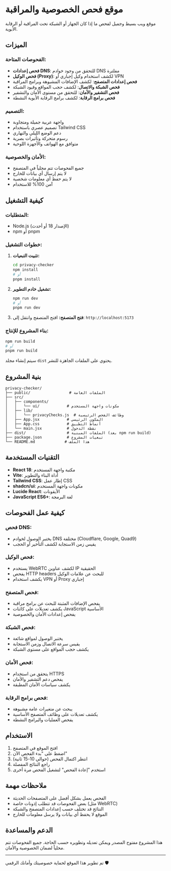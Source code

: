 # موقع فحص الخصوصية والمراقبة

موقع ويب بسيط وجميل لفحص ما إذا كان الجهاز أو الشبكة تحت المراقبة أو الرقابة الأبوية.

## الميزات

### الفحوصات المتاحة:
- **فحص إعدادات DNS**: للتحقق من وجود خوادم DNS مفلترة
- **فحص الوكيل (Proxy)**: لكشف استخدام وكيل إجباري أو VPN
- **فحص إعدادات المتصفح**: لكشف الإضافات المشبوهة وبرامج المراقبة
- **فحص الشبكة والاتصال**: لكشف حجب المواقع وقيود الشبكة
- **فحص التشفير والأمان**: للتحقق من مستوى الأمان والتشفير
- **فحص برامج الرقابة**: لكشف برامج الرقابة الأبوية النشطة

### التصميم:
- واجهة عربية جميلة ومتجاوبة
- تصميم عصري باستخدام Tailwind CSS
- دعم الوضع الليلي والنهاري
- رسوم متحركة وتأثيرات بصرية
- متوافق مع الهواتف والأجهزة اللوحية

### الأمان والخصوصية:
- جميع الفحوصات تتم محلياً في المتصفح
- لا يتم إرسال أي بيانات للخارج
- لا يتم حفظ أي معلومات شخصية
- آمن 100% للاستخدام

## كيفية التشغيل

### المتطلبات:
- Node.js (الإصدار 18 أو أحدث)
- npm أو pnpm

### خطوات التشغيل:

1. **تثبيت التبعيات:**
   ```bash
   cd privacy-checker
   npm install
   # أو
   pnpm install
   ```

2. **تشغيل خادم التطوير:**
   ```bash
   npm run dev
   # أو
   pnpm run dev
   ```

3. **فتح المتصفح:**
   افتح المتصفح وانتقل إلى: `http://localhost:5173`

### بناء المشروع للإنتاج:

```bash
npm run build
# أو
pnpm run build
```

سيتم إنشاء مجلد `dist` يحتوي على الملفات الجاهزة للنشر.

## بنية المشروع

```
privacy-checker/
├── public/                 # الملفات العامة
├── src/
│   ├── components/
│   │   └── ui/            # مكونات واجهة المستخدم
│   ├── lib/
│   │   └── privacyChecks.js  # وظائف الفحص الرئيسية
│   ├── App.jsx            # المكون الرئيسي
│   ├── App.css            # أنماط التطبيق
│   └── main.jsx           # نقطة الدخول
├── dist/                  # الملفات المبنية (بعد npm run build)
├── package.json           # تبعيات المشروع
└── README.md             # هذا الملف
```

## التقنيات المستخدمة

- **React 18**: مكتبة واجهة المستخدم
- **Vite**: أداة البناء والتطوير
- **Tailwind CSS**: إطار عمل CSS
- **shadcn/ui**: مكونات واجهة المستخدم
- **Lucide React**: الأيقونات
- **JavaScript ES6+**: لغة البرمجة

## كيفية عمل الفحوصات

### فحص DNS:
- يختبر الوصول لخوادم DNS مختلفة (Cloudflare, Google, Quad9)
- يقيس زمن الاستجابة لكشف التأخير أو الحجب

### فحص الوكيل:
- يستخدم WebRTC لكشف عناوين IP الحقيقية
- يفحص HTTP headers للبحث عن علامات الوكيل
- يكشف استخدام VPN أو Proxy إجباري

### فحص المتصفح:
- يفحص الإضافات المثبتة للبحث عن برامج مراقبة
- يكشف تعديلات على كائنات JavaScript الأساسية
- يفحص إعدادات الأمان والخصوصية

### فحص الشبكة:
- يختبر الوصول لمواقع شائعة
- يقيس سرعة الاتصال وزمن الاستجابة
- يكشف حجب المواقع على مستوى الشبكة

### فحص الأمان:
- يتحقق من استخدام HTTPS
- يفحص دعم التشفير والأمان
- يكشف سياسات الأمان المطبقة

### فحص برامج الرقابة:
- يبحث عن متغيرات عامة مشبوهة
- يكشف تعديلات على وظائف المتصفح الأساسية
- يفحص العمليات والبرامج النشطة

## الاستخدام

1. افتح الموقع في المتصفح
2. اضغط على "بدء الفحص الآن"
3. انتظر اكتمال الفحص (حوالي 10-15 ثانية)
4. راجع النتائج المفصلة
5. استخدم "إعادة الفحص" لتشغيل الفحص مرة أخرى

## ملاحظات مهمة

- الفحص يعمل بشكل أفضل على المتصفحات الحديثة
- بعض الفحوصات قد تتطلب إذونات خاصة (مثل WebRTC)
- النتائج قد تختلف حسب إعدادات المتصفح والشبكة
- الموقع لا يحفظ أي بيانات ولا يرسل معلومات للخارج

## الدعم والمساعدة

هذا المشروع مفتوح المصدر ويمكن تعديله وتطويره حسب الحاجة.
جميع الفحوصات تتم محلياً لضمان الخصوصية والأمان.

---

تم تطوير هذا الموقع لحماية خصوصيتك وأمانك الرقمي 🛡️

